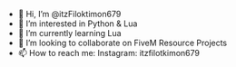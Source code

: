 - 👋 Hi, I’m @itzFiloktimon679
- 👀 I’m interested in Python & Lua
- 🌱 I’m currently learning Lua
- 💞️ I’m looking to collaborate on FiveM Resource Projects
- 📫 How to reach me: Instagram: itzfilotkimon679

<!---
itzFiloktimon679/itzFiloktimon679 is a ✨ special ✨ repository because its `README.md` (this file) appears on your GitHub profile.
You can click the Preview link to take a look at your changes.
--->
